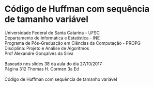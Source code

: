 # Código de Huffman com sequência de tamanho variável
Universidade Federal de Santa Catarina - UFSC<br>
Departamento de Informática e Estatística - INE<br>
Programa de Pós-Graduação em Ciências da Computação - PROPG<br>
Disciplina: Projeto e Análise de Algoritmos<br>
Prof Alexandre Gonçalves da Silva<br>
<br>
Baseado nos slides 38 da aula do dia 27/10/2017<br> 
Página 312 Thomas H. Cormen 3a Ed<br>
<br>
Código de Huffman com sequência de tamanho variável<br>

